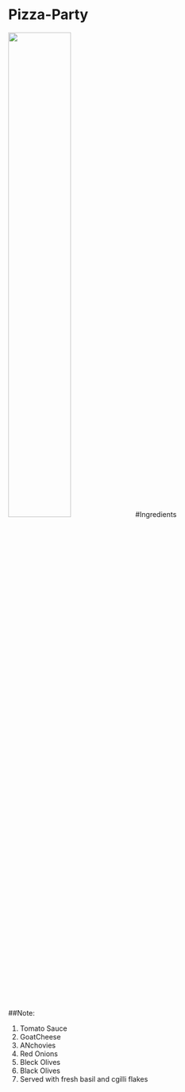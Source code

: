 
# Pizza-Party
<img src = "https://github.com/https://github.com/Rakesh9901491946/Pizza-Party/blob/main/images/istockphoto-1349560406-612x612.jpg" width=50% height= 50% />
#Ingredients

##Note:

1. Tomato Sauce
2. GoatCheese
3. ANchovies
4. Red Onions
5. Bleck Olives
6. Black Olives
7. Served with fresh basil and cgilli flakes
